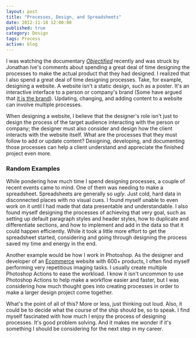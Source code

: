 ```yaml
---
layout: post
title: "Processes, Design, and Spreadsheets"
date: 2012-11-18 12:00:00
published: true
category: Design
tags: Process
active: blog
---
```


I was watching the documentary *[Objectified](http://www.objectifiedfilm.com/objectified-trailer/ "Objectified Trailer")* recently and was struck by Jonathan Ive's comments about spending a great deal of time designing the processes to make the actual product that they had designed. I realized that I also spend a great deal of time designing processes. Take, for example, designing a website. A website isn't a static design, such as a poster. It's an interactive interface to a person or company's brand \(Some have argued that [it is the brand](http://informationarchitects.net/blog/the-interface-of-a-cheeseburger/)\). Updating, changing, and adding content to a website can involve multiple processes.

When designing a website, I believe that the designer's role isn't just to design the process of the target audience interacting with the person or company; the designer must also consider and design how the client interacts with the website itself. What are the processes that they must follow to add or update content? Designing, developing, and documenting those processes can help a client understand and appreciate the finished project even more.

### Random Examples ###

While pondering how much time I spend designing processes, a couple of recent events came to mind. One of them was needing to make a spreadsheet. Spreadsheets are generally so *ugly*. Just cold, hard data in disconnected places with no visual cues. I found myself unable to even work on it until I had made that data presentable and understandable. I also found myself designing the processes of achieving that very goal, such as setting up default paragraph styles and header styles, how to duplicate and differentiate sections, and how to implement and add in the data so that it could happen efficiently. While it took a little more effort to get the spreadsheet started, considering and going through designing the process saved my time and energy in the end.

Another example would be how I work in Photoshop. As the designer and developer of an [Ecommerce](http://www.idcphotovideo.com/store "iDC") website with 600+ products, I often find myself performing very repetitious imaging tasks. I usually create multiple Photoshop Actions to ease the workload. I know it isn't uncommon to use Photoshop Actions to help make a workflow easier and faster, but I was considering how much thought goes into creating processes in order to make a larger design project come together.

What's the point of all of this? More or less, just thinking out loud. Also, it could be to decide what the course of the ship should be, so to speak. I find myself fascinated with how much I enjoy the process of designing processes. It's good problem solving. And it makes me wonder if it's something I should be considering for the next step in my career.
